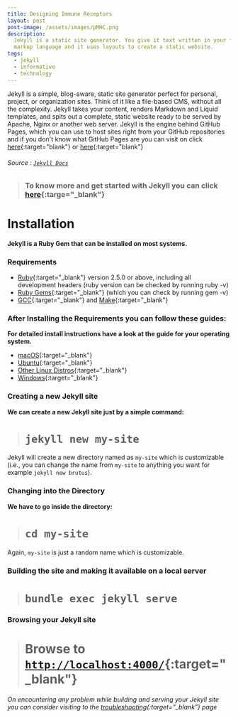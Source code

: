```yaml
---
title: Designing Immune Receptors
layout: post
post-image: /assets/images/pMHC.png
description:
  Jekyll is a static site generator. You give it text written in your favorite
  markup language and it uses layouts to create a static website.
tags:
  - jekyll
  - informative
  - technology
---
```


Jekyll is a simple, blog-aware, static site generator perfect for personal, project, or organization sites. Think of it like a file-based CMS, without all the complexity. Jekyll takes your content, renders Markdown and Liquid templates, and spits out a complete, static website ready to be served by Apache, Nginx or another web server. Jekyll is the engine behind GitHub Pages, which you can use to host sites right from your GitHub repositories and if you don't know what GitHub Pages are you can visit on click [here](https://help.github.com/en/github/working-with-github-pages/about-github-pages){:target="blank"} or [here](https://pages.github.com/){:target="blank"}

###### Source : [`Jekyll Docs`](https://jekyllrb.com/docs/)

> ### To know more and get started with Jekyll you can click [here](https://jekyllrb.com/){:targe="\_blank"}

# Installation

**Jekyll is a Ruby Gem that can be installed on most systems.**

### Requirements

- [Ruby](https://www.ruby-lang.org/en/downloads/){:target="\_blank"} version 2.5.0 or above, including all development headers (ruby version can be checked by running ruby -v)
- [Ruby Gems](https://rubygems.org/pages/download){:target="\_blank"} (which you can check by running gem -v)
- [GCC](https://gcc.gnu.org/install/){:target="\_blank"} and [Make](https://www.gnu.org/software/make/){:target="\_blank"}

### After Installing the Requirements you can follow these guides:

**For detailed install instructions have a look at the guide for your operating system.**

- [macOS](https://jekyllrb.com/docs/installation/macos/){:target="\_blank"}
- [Ubuntu](https://jekyllrb.com/docs/installation/ubuntu/){:target="\_blank"}
- [Other Linux Distros](https://jekyllrb.com/docs/installation/other-linux/){:target="\_blank"}
- [Windows](https://jekyllrb.com/docs/installation/windows/){:target="\_blank"}

### Creating a new Jekyll site

**We can create a new Jekyll site just by a simple command:**<br>

> # `jekyll new my-site`

Jekyll will create a new directory named as `my-site` which is customizable (i.e., you can change the name from `my-site` to anything you want for example `jekyll new brutus`).

### Changing into the Directory

**We have to go inside the directory:**<br>

> # `cd my-site`

Again, `my-site` is just a random name which is customizable.

### Building the site and making it available on a local server

> # `bundle exec jekyll serve`

### Browsing your Jekyll site

> # Browse to [`http://localhost:4000/`](http://localhost:4000/){:target="\_blank"}

###### On encountering any problem while building and serving your Jekyll site you can consider visiting to the [troubleshooting](https://jekyllrb.com/docs/troubleshooting/#configuration-problems){:target="\_blank"} page
